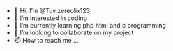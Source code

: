 - 👋 Hi, I’m @Tuyizereolix123
- 👀 I’m interested in coding 
- 🌱 I’m currently learning php html and c programming
- 💞️ I’m looking to collaborate on my project
- 📫 How to reach me ...

<!---
Tuyizereolix123/Tuyizereolix123 is a ✨ special ✨ repository because its `README.md` (this file) appears on your GitHub profile.
You can click the Preview link to take a look at your changes.
--->
